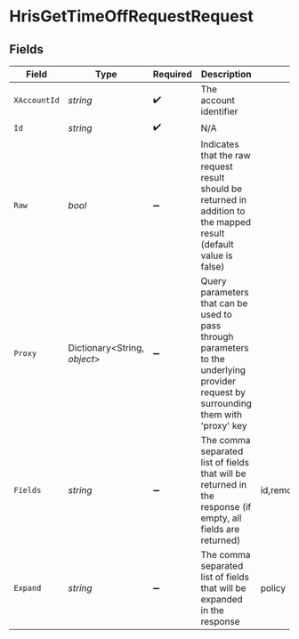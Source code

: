 # HrisGetTimeOffRequestRequest


## Fields

| Field                                                                                                                                                                                                                                    | Type                                                                                                                                                                                                                                     | Required                                                                                                                                                                                                                                 | Description                                                                                                                                                                                                                              | Example                                                                                                                                                                                                                                  |
| ---------------------------------------------------------------------------------------------------------------------------------------------------------------------------------------------------------------------------------------- | ---------------------------------------------------------------------------------------------------------------------------------------------------------------------------------------------------------------------------------------- | ---------------------------------------------------------------------------------------------------------------------------------------------------------------------------------------------------------------------------------------- | ---------------------------------------------------------------------------------------------------------------------------------------------------------------------------------------------------------------------------------------- | ---------------------------------------------------------------------------------------------------------------------------------------------------------------------------------------------------------------------------------------- |
| `XAccountId`                                                                                                                                                                                                                             | *string*                                                                                                                                                                                                                                 | :heavy_check_mark:                                                                                                                                                                                                                       | The account identifier                                                                                                                                                                                                                   |                                                                                                                                                                                                                                          |
| `Id`                                                                                                                                                                                                                                     | *string*                                                                                                                                                                                                                                 | :heavy_check_mark:                                                                                                                                                                                                                       | N/A                                                                                                                                                                                                                                      |                                                                                                                                                                                                                                          |
| `Raw`                                                                                                                                                                                                                                    | *bool*                                                                                                                                                                                                                                   | :heavy_minus_sign:                                                                                                                                                                                                                       | Indicates that the raw request result should be returned in addition to the mapped result (default value is false)                                                                                                                       |                                                                                                                                                                                                                                          |
| `Proxy`                                                                                                                                                                                                                                  | Dictionary<String, *object*>                                                                                                                                                                                                             | :heavy_minus_sign:                                                                                                                                                                                                                       | Query parameters that can be used to pass through parameters to the underlying provider request by surrounding them with 'proxy' key                                                                                                     |                                                                                                                                                                                                                                          |
| `Fields`                                                                                                                                                                                                                                 | *string*                                                                                                                                                                                                                                 | :heavy_minus_sign:                                                                                                                                                                                                                       | The comma separated list of fields that will be returned in the response (if empty, all fields are returned)                                                                                                                             | id,remote_id,employee_id,remote_employee_id,approver_id,remote_approver_id,status,type,start_date,end_date,start_half_day,end_half_day,time_off_policy_id,remote_time_off_policy_id,reason,comment,duration,created_at,updated_at,policy |
| `Expand`                                                                                                                                                                                                                                 | *string*                                                                                                                                                                                                                                 | :heavy_minus_sign:                                                                                                                                                                                                                       | The comma separated list of fields that will be expanded in the response                                                                                                                                                                 | policy                                                                                                                                                                                                                                   |
